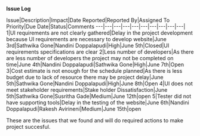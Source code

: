 <b>Issue Log</b>



Issue|Description|Impact|Date Reported|Reported By|Assigned To	Priority|Due Date|Status|Comments
---|---|---|---|---|---|---|---|---|---|
1|UI requirements are not clearly gathered|Delay in the project development because UI requirements are necessary to develop website|June 3rd|Sathwika Gone|Nandini Doppalapudi|High|June 5th|Closed|UI requirements specifications are clear
2|Less number of developers|As there are less number of developers the project may not be completed on time|June 4th|Nandini Doppalapudi|Sathwika Gone|High|June 7th|Open 
3|Cost estimate is not enough for the schedule planned|As there is less budget due to lack of resource there may be project delay|June 5th|Sathwika Gone|Nandini Doppalapudi|High|June 8th|Open 
4|UI does not meet stakeholder requirements|Stake holder Dissatisfaction|June 5th|Sathwika Gone|Susritha Gade|Medium|June 12th|open
5|Tester did not have supporting tools|Delay in the testing of the website|June 6th|Nandini Doppalapudi|Rakesh Avirineni|Medium|June 15th|open	 	 	 				 		

These are the issues that we found and will do required actions to make project succesful.
